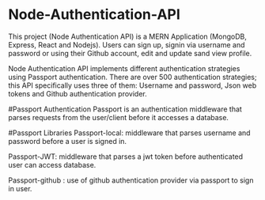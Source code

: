 # Node-Authentication-API
This project (Node Authentication API) is a MERN Application (MongoDB, Express, React and Nodejs). Users can sign up, signin via username and password or using their Github account, edit and update sand view profile.


Node Authentication API implements different authentication strategies using Passport authentication. There are over 500 authentication strategies; this API specifically uses three of them:
Username and password, 
Json web tokens and 
Github authentication provider. 


#Passport Authentication
 Passport is an authentication middleware that parses requests from the user/client before it accesses a database.

#Passport Libraries
 Passport-local: middleware that parses username and password before a user is signed in.

 Passport-JWT: middleware that parses a jwt token before authenticated user can access database.

 Passport-github : use of github authentication provider via passport to sign in user.



